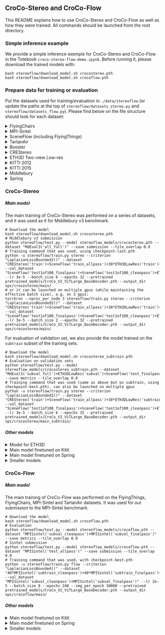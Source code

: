 ## CroCo-Stereo and CroCo-Flow

This README explains how to use CroCo-Stereo and CroCo-Flow as well as how they were trained.
All commands should be launched from the root directory.

### Simple inference example

We provide a simple inference exemple for CroCo-Stereo and CroCo-Flow in the Totebook `croco-stereo-flow-demo.ipynb`.
Before running it, please download the trained models with:
```
bash stereoflow/download_model.sh crocostereo.pth
bash stereoflow/download_model.sh crocoflow.pth
```

### Prepare data for training or evaluation

Put the datasets used for training/evaluation in `./data/stereoflow` (or update the paths at the top of `stereoflow/datasets_stereo.py` and `stereoflow/datasets_flow.py`).
Please find below on the file structure should look for each dataset:
<details>
<summary>FlyingChairs</summary>

```
./data/stereoflow/FlyingChairs/
└───chairs_split.txt
└───data/
    └─── ...
```
</details>

<details>
<summary>MPI-Sintel</summary>

```
./data/stereoflow/MPI-Sintel/
└───training/
│   └───clean/
│   └───final/
│   └───flow/
└───test/
    └───clean/
    └───final/
```
</details>

<details>
<summary>SceneFlow (including FlyingThings)</summary>

```
./data/stereoflow/SceneFlow/
└───Driving/
│   └───disparity/
│   └───frames_cleanpass/
│   └───frames_finalpass/
└───FlyingThings/
│   └───disparity/
│   └───frames_cleanpass/
│   └───frames_finalpass/
│   └───optical_flow/
└───Monkaa/
    └───disparity/
    └───frames_cleanpass/
    └───frames_finalpass/
```
</details>

<details>
<summary>TartanAir</summary>

```
./data/stereoflow/TartanAir/
└───abandonedfactory/
│   └───.../
└───abandonedfactory_night/
│   └───.../
└───.../
```
</details>

<details>
<summary>Booster</summary>

```
./data/stereoflow/booster_gt/
└───train/
    └───balanced/
        └───Bathroom/
        └───Bedroom/
        └───...
```
</details>

<details>
<summary>CREStereo</summary>

```
./data/stereoflow/crenet_stereo_trainset/
└───stereo_trainset/
    └───crestereo/
        └───hole/
        └───reflective/
        └───shapenet/
        └───tree/
```
</details>

<details>
<summary>ETH3D Two-view Low-res</summary>

```
./data/stereoflow/eth3d_lowres/
└───test/
│   └───lakeside_1l/
│   └───...
└───train/
│   └───delivery_area_1l/
│   └───...
└───train_gt/
    └───delivery_area_1l/
    └───...
```
</details>

<details>
<summary>KITTI 2012</summary>

```
./data/stereoflow/kitti-stereo-2012/
└───testing/
│   └───colored_0/
│   └───colored_1/
└───training/
    └───colored_0/
    └───colored_1/
    └───disp_occ/
    └───flow_occ/
```
</details>

<details>
<summary>KITTI 2015</summary>

```
./data/stereoflow/kitti-stereo-2015/
└───testing/
│   └───image_2/
│   └───image_3/
└───training/
    └───image_2/
    └───image_3/
    └───disp_occ_0/
    └───flow_occ/
```
</details>

<details>
<summary>Middlebury</summary>

```
./data/stereoflow/middlebury
└───2005/
│   └───train/
│       └───Art/
│       └───...
└───2006/
│   └───Aloe/
│   └───Baby1/
│   └───...
└───2014/
│   └───Adirondack-imperfect/
│   └───Adirondack-perfect/
│   └───...
└───2021/
│   └───data/
│       └───artroom1/
│       └───artroom2/
│       └───...
└───MiddEval3_F/
    └───test/
    │   └───Australia/
    │   └───...
    └───train/
        └───Adirondack/
        └───...
```
</details>

<details>
<summary>Spring</summary>

```
./data/stereoflow/spring/
└───test/
│   └───0003/
│   └───...
└───train/
    └───0001/
    └───...
```
</details>


### CroCo-Stereo

##### Main model

The main training of CroCo-Stereo was performed on a series of datasets, and it was used as it for Middlebury v3 benchmark.

```
# Download the model
bash stereoflow/download_model.sh crocostereo.pth
# Middlebury v3 submission
python stereoflow/test.py --model stereoflow_models/crocostereo.pth --dataset "MdEval3('all_full')" --save submission --tile_overlap 0.9
# Training command that was used, using checkpoint-last.pth
python -u stereoflow/train.py stereo --criterion "LaplacianLossBounded2()" --dataset "CREStereo('train')+SceneFlow('train_allpass')+30*ETH3DLowRes('train')+50*Md05('train')+50*Md06('train')+50*Md14('train')+50*Md21('train')+50*MdEval3('train_full')+Booster('train_balanced')" --val_dataset "SceneFlow('test1of100_finalpass')+SceneFlow('test1of100_cleanpass')+ETH3DLowRes('subval')+Md05('subval')+Md06('subval')+Md14('subval')+Md21('subval')+MdEval3('subval_full')+Booster('subval_balanced')" --lr 3e-5 --batch_size 6 --epochs 32 --pretrained pretrained_models/CroCo_V2_ViTLarge_BaseDecoder.pth --output_dir xps/crocostereo/main/
# or it can be launched on multiple gpus (while maintaining the effective batch size), e.g. on 3 gpus:
torchrun --nproc_per_node 3 stereoflow/train.py stereo --criterion "LaplacianLossBounded2()" --dataset "CREStereo('train')+SceneFlow('train_allpass')+30*ETH3DLowRes('train')+50*Md05('train')+50*Md06('train')+50*Md14('train')+50*Md21('train')+50*MdEval3('train_full')+Booster('train_balanced')" --val_dataset "SceneFlow('test1of100_finalpass')+SceneFlow('test1of100_cleanpass')+ETH3DLowRes('subval')+Md05('subval')+Md06('subval')+Md14('subval')+Md21('subval')+MdEval3('subval_full')+Booster('subval_balanced')" --lr 3e-5 --batch_size 2 --epochs 32 --pretrained pretrained_models/CroCo_V2_ViTLarge_BaseDecoder.pth --output_dir xps/crocostereo/main/
```

For evaluation of validation set, we also provide the model trained on the `subtrain` subset of the training sets.

```
# Download the model
bash stereoflow/download_model.sh crocostereo_subtrain.pth
# Evaluation on validation sets
python stereoflow/test.py --model stereoflow_models/crocostereo_subtrain.pth --dataset "MdEval3('subval_full')+ETH3DLowRes('subval')+SceneFlow('test_finalpass')+SceneFlow('test_cleanpass')" --save metrics --tile_overlap 0.9
# Training command that was used (same as above but on subtrain, using checkpoint-best.pth), can also be launched on multiple gpus
python -u stereoflow/train.py stereo --criterion "LaplacianLossBounded2()" --dataset "CREStereo('train')+SceneFlow('train_allpass')+30*ETH3DLowRes('subtrain')+50*Md05('subtrain')+50*Md06('subtrain')+50*Md14('subtrain')+50*Md21('subtrain')+50*MdEval3('subtrain_full')+Booster('subtrain_balanced')" --val_dataset "SceneFlow('test1of100_finalpass')+SceneFlow('test1of100_cleanpass')+ETH3DLowRes('subval')+Md05('subval')+Md06('subval')+Md14('subval')+Md21('subval')+MdEval3('subval_full')+Booster('subval_balanced')" --lr 3e-5 --batch_size 6 --epochs 32 --pretrained pretrained_models/CroCo_V2_ViTLarge_BaseDecoder.pth --output_dir xps/crocostereo/main_subtrain/
```

##### Other models

<details>
	<summary>Model for ETH3D</summary>
	The model used for the submission on ETH3D is trained with the same command but using an unbounded Laplacian loss.

	# Download the model
	bash stereoflow/download_model.sh crocostereo_eth3d.pth
	# ETH3D submission
	python stereoflow/test.py --model stereoflow_models/crocostereo_eth3d.pth --dataset "ETH3DLowRes('all')" --save submission --tile_overlap 0.9
	# Training command that was used
	python -u stereoflow/train.py stereo --criterion "LaplacianLoss()" --tile_conf_mode conf_expbeta3 --dataset "CREStereo('train')+SceneFlow('train_allpass')+30*ETH3DLowRes('train')+50*Md05('train')+50*Md06('train')+50*Md14('train')+50*Md21('train')+50*MdEval3('train_full')+Booster('train_balanced')" --val_dataset "SceneFlow('test1of100_finalpass')+SceneFlow('test1of100_cleanpass')+ETH3DLowRes('subval')+Md05('subval')+Md06('subval')+Md14('subval')+Md21('subval')+MdEval3('subval_full')+Booster('subval_balanced')" --lr 3e-5 --batch_size 6 --epochs 32 --pretrained pretrained_models/CroCo_V2_ViTLarge_BaseDecoder.pth --output_dir xps/crocostereo/main_eth3d/

</details>

<details>
	<summary>Main model finetuned on Kitti</summary>

	# Download the model
	bash stereoflow/download_model.sh crocostereo_finetune_kitti.pth
	# Kitti submission
	python stereoflow/test.py --model stereoflow_models/crocostereo_finetune_kitti.pth --dataset "Kitti15('test')" --save submission --tile_overlap 0.9
	# Training that was used
	python -u stereoflow/train.py stereo --crop 352 1216 --criterion "LaplacianLossBounded2()" --dataset "Kitti12('train')+Kitti15('train')" --lr 3e-5 --batch_size 1 --accum_iter 6 --epochs 20 --pretrained pretrained_models/CroCo_V2_ViTLarge_BaseDecoder.pth --start_from stereoflow_models/crocostereo.pth --output_dir xps/crocostereo/finetune_kitti/ --save_every 5
</details>

<details>
	<summary>Main model finetuned on Spring</summary>

	# Download the model
	bash stereoflow/download_model.sh crocostereo_finetune_spring.pth
	# Spring submission
	python stereoflow/test.py --model stereoflow_models/crocostereo_finetune_spring.pth --dataset "Spring('test')" --save submission --tile_overlap 0.9
	# Training command that was used
	python -u stereoflow/train.py stereo --criterion "LaplacianLossBounded2()" --dataset "Spring('train')" --lr 3e-5 --batch_size 6 --epochs 8 --pretrained pretrained_models/CroCo_V2_ViTLarge_BaseDecoder.pth --start_from stereoflow_models/crocostereo.pth --output_dir xps/crocostereo/finetune_spring/
</details>

<details>
	<summary>Smaller models</summary>
	To train CroCo-Stereo with smaller CroCo pretrained models, simply replace the <code>--pretrained</code> argument. To download the smaller CroCo-Stereo models based on CroCo v2 pretraining with ViT-Base encoder and Small encoder, use <code>bash stereoflow/download_model.sh crocostereo_subtrain_vitb_smalldecoder.pth</code>, and for the model with a ViT-Base encoder and a Base decoder, use <code>bash stereoflow/download_model.sh crocostereo_subtrain_vitb_basedecoder.pth</code>.
</details>


### CroCo-Flow

##### Main model

The main training of CroCo-Flow was performed on the FlyingThings, FlyingChairs, MPI-Sintel and TartanAir datasets.
It was used for our submission to the MPI-Sintel benchmark.

```
# Download the model
bash stereoflow/download_model.sh crocoflow.pth
# Evaluation
python stereoflow/test.py --model stereoflow_models/crocoflow.pth --dataset "MPISintel('subval_cleanpass')+MPISintel('subval_finalpass')" --save metrics --tile_overlap 0.9
# Sintel submission
python stereoflow/test.py --model stereoflow_models/crocoflow.pth --dataset "MPISintel('test_allpass')" --save submission --tile_overlap 0.9
# Training command that was used, with checkpoint-best.pth
python -u stereoflow/train.py flow --criterion "LaplacianLossBounded()" --dataset "40*MPISintel('subtrain_cleanpass')+40*MPISintel('subtrain_finalpass')+4*FlyingThings('train_allpass')+4*FlyingChairs('train')+TartanAir('train')" --val_dataset "MPISintel('subval_cleanpass')+MPISintel('subval_finalpass')" --lr 2e-5 --batch_size 8 --epochs 240 --img_per_epoch 30000 --pretrained pretrained_models/CroCo_V2_ViTLarge_BaseDecoder.pth --output_dir xps/crocoflow/main/
```

##### Other models

<details>
	<summary>Main model finetuned on Kitti</summary>

	# Download the model
	bash stereoflow/download_model.sh crocoflow_finetune_kitti.pth
	# Kitti submission
	python stereoflow/test.py --model stereoflow_models/crocoflow_finetune_kitti.pth --dataset "Kitti15('test')" --save submission --tile_overlap 0.99
	# Training that was used, with checkpoint-last.pth
	python -u stereoflow/train.py flow --crop 352 1216 --criterion "LaplacianLossBounded()" --dataset "Kitti15('train')+Kitti12('train')" --lr 2e-5 --batch_size 1 --accum_iter 8 --epochs 150 --save_every 5 --pretrained pretrained_models/CroCo_V2_ViTLarge_BaseDecoder.pth --start_from stereoflow_models/crocoflow.pth --output_dir xps/crocoflow/finetune_kitti/
</details>

<details>
	<summary>Main model finetuned on Spring</summary>

	# Download the model
	bash stereoflow/download_model.sh crocoflow_finetune_spring.pth
	# Spring submission
	python stereoflow/test.py --model stereoflow_models/crocoflow_finetune_spring.pth --dataset "Spring('test')" --save submission --tile_overlap 0.9
	# Training command that was used, with checkpoint-last.pth
	python -u stereoflow/train.py flow --criterion "LaplacianLossBounded()" --dataset "Spring('train')" --lr 2e-5 --batch_size 8 --epochs 12 --pretrained pretrained_models/CroCo_V2_ViTLarge_BaseDecoder.pth --start_from stereoflow_models/crocoflow.pth --output_dir xps/crocoflow/finetune_spring/
</details>

<details>
	<summary>Smaller models</summary>
	To train CroCo-Flow with smaller CroCo pretrained models, simply replace the <code>--pretrained</code> argument. To download the smaller CroCo-Flow models based on CroCo v2 pretraining with ViT-Base encoder and Small encoder, use <code>bash stereoflow/download_model.sh crocoflow_vitb_smalldecoder.pth</code>, and for the model with a ViT-Base encoder and a Base decoder, use <code>bash stereoflow/download_model.sh crocoflow_vitb_basedecoder.pth</code>.
</details>
